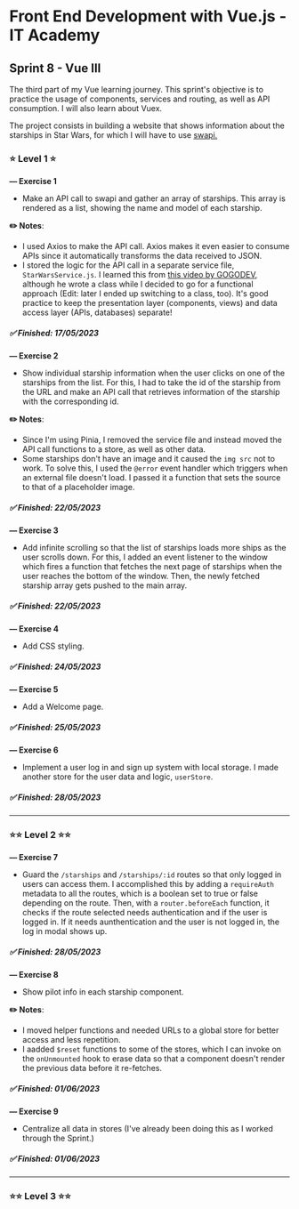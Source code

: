 # Front End Development with Vue.js - IT Academy

## **Sprint 8 - Vue III**

The third part of my Vue learning journey. This sprint's objective is to practice the usage of components, services and routing, as well as API consumption. I will also learn about Vuex.

The project consists in building a website that shows information about the starships in Star Wars, for which I will have to use [swapi.](https://swapi.dev/)

### ⭐ **Level 1** ⭐

**— Exercise 1**

- Make an API call to swapi and gather an array of starships. This array is rendered as a list, showing the name and model of each starship.

**✏️ Notes**:

- I used Axios to make the API call. Axios makes it even easier to consume APIs since it automatically transforms the data received to JSON.
- I stored the logic for the API call in a separate service file, `StarWarsService.js`. I learned this from [this video by GOGODEV](https://www.youtube.com/watch?v=tTRICbkGHoU&list=PLDllzmccetSNgykILXnHMeuO-y-gRcF-i&index=9), although he wrote a class while I decided to go for a functional approach (Edit: later I ended up switching to a class, too). It's good practice to keep the presentation layer (components, views) and data access layer (APIs, databases) separate!

##### ✅ Finished: 17/05/2023

**— Exercise 2**

- Show individual starship information when the user clicks on one of the starships from the list. For this, I had to take the id of the starship from the URL and make an API call that retrieves information of the starship with the corresponding id.

**✏️ Notes**:

- Since I'm using Pinia, I removed the service file and instead moved the API call functions to a store, as well as other data.
- Some starships don't have an image and it caused the `img src` not to work. To solve this, I used the `@error` event handler which triggers when an external file doesn't load. I passed it a function that sets the source to that of a placeholder image.

##### ✅ Finished: 22/05/2023

**— Exercise 3**

- Add infinite scrolling so that the list of starships loads more ships as the user scrolls down. For this, I added an event listener to the window which fires a function that fetches the next page of starships when the user reaches the bottom of the window. Then, the newly fetched starship array gets pushed to the main array.

##### ✅ Finished: 22/05/2023

**— Exercise 4**

- Add CSS styling.

##### ✅ Finished: 24/05/2023

**— Exercise 5**

- Add a Welcome page.

##### ✅ Finished: 25/05/2023

**— Exercise 6**

- Implement a user log in and sign up system with local storage. I made another store for the user data and logic, `userStore`.

##### ✅ Finished: 28/05/2023

---

### ⭐⭐ **Level 2** ⭐⭐

**— Exercise 7**

- Guard the `/starships` and `/starships/:id` routes so that only logged in users can access them. I accomplished this by adding a `requireAuth` metadata to all the routes, which is a boolean set to true or false depending on the route. Then, with a `router.beforeEach` function,  it checks if the route selected needs authentication and if the user is logged in. If it needs aunthentication and the user is not logged in, the log in modal shows up.

##### ✅ Finished: 28/05/2023

**— Exercise 8**

- Show pilot info in each starship component.

**✏️ Notes**:

- I moved helper functions and needed URLs to a global store for better access and less repetition.
- I aadded `$reset` functions to some of the stores, which I can invoke on the `onUnmounted` hook to erase data so that a component doesn't render the previous data before it re-fetches.

##### ✅ Finished: 01/06/2023

**— Exercise 9**

- Centralize all data in stores (I've already been doing this as I worked through the Sprint.)

##### ✅ Finished: 01/06/2023

---

### ⭐⭐ **Level 3** ⭐⭐
